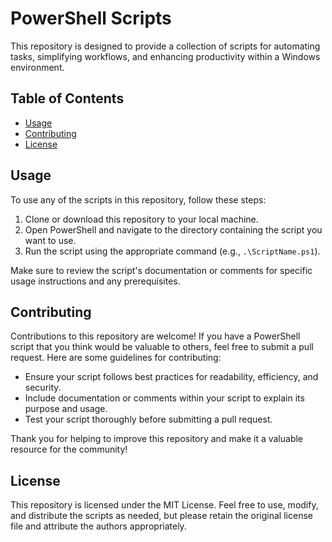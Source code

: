 # PowerShell Scripts

This repository is designed to provide a collection of scripts for automating tasks, simplifying workflows, and enhancing productivity within a Windows environment.

## Table of Contents

- [Usage](#usage)
- [Contributing](#contributing)
- [License](#license)

## Usage

To use any of the scripts in this repository, follow these steps:

1. Clone or download this repository to your local machine.
2. Open PowerShell and navigate to the directory containing the script you want to use.
3. Run the script using the appropriate command (e.g., `.\ScriptName.ps1`).

Make sure to review the script's documentation or comments for specific usage instructions and any prerequisites.

## Contributing

Contributions to this repository are welcome! If you have a PowerShell script that you think would be valuable to others, feel free to submit a pull request. Here are some guidelines for contributing:

- Ensure your script follows best practices for readability, efficiency, and security.
- Include documentation or comments within your script to explain its purpose and usage.
- Test your script thoroughly before submitting a pull request.

Thank you for helping to improve this repository and make it a valuable resource for the community!

## License

This repository is licensed under the MIT License. Feel free to use, modify, and distribute the scripts as needed, but please retain the original license file and attribute the authors appropriately.
